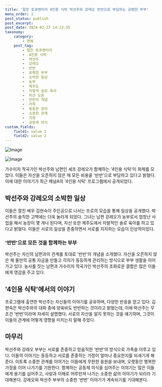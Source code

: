```yaml
---
title: '절친 토큐멘터리 4인용 식탁 박선주와 강레오 반반으로 부담하는 공평한 부부'
menu_order: 1
post_status: publish
post_excerpt: 
post_date: 2024-02-27 14:13:35
taxonomy:
    category:
        - 연예
    post_tag:
        - 절친 토큐멘터리
        -  4인용 식탁
        -  박선주
        -  강레오
        -  반반
        -  공평한 부부
        -  소박한 일상
        -  농부
        -  제주도
        -  자발적 솔로 육아
        -  자산 오픈
        -  반반의 개념
        -  가족
        -  동등한 관리
        -  소중한 관계
        -  가정
        -  공동체 의식
custom_fields:
    field1: value 1
    field2: value 2
---
```


![Image](https://ssl.pstatic.net/mimgnews/image/421/2024/02/27/0007376419_001_20240227090813450.jpg?type=w540)

![Image](https://mimgnews.pstatic.net/image/421/2024/02/27/0007376419_002_20240227090813495.jpg?type=w540)

가수이자 작곡가인 박선주와 남편인 셰프 강레오가 함께하는 '4인용 식탁'이 화제를 모았다. 이들은 자산을 오픈하지 않은 채 모든 비용을 '반반'으로 부담하고 있다고 밝혔다. 이에 대한 이야기가 최근 채널A의 '4인용 식탁' 프로그램에서 공개되었다.
## 박선주와 강레오의 소박한 일상
이들은 절친 배우 김현숙이 주인공으로 나서는 프로의 모습을 통해 일상을 공개했다. 박선주의 솔직한 고백에는 더욱 놀라게 되었다. 그녀는 남편 강레오가 농부로서 엄청난 사업을 해서 농장이 몇 개나 된다며, 자신 또한 제주도에서 자발적인 솔로 육아를 하고 있다고 밝혔다. 이들은 서로의 일상을 존중하면서 서로를 지지하는 모습이 인상적이었다.
### '반반'으로 모든 것을 함께하는 부부
박선주는 자신의 남편과의 관계를 토대로 '반반'의 개념을 소개했다. 자산을 오픈하지 않은 채 둘만의 공통 자금을 만들고 각자가 동등하게 관리하는 방식으로 부부 생활을 이어가고 있다. 농사를 짓는 남편과 가수이자 작곡가인 박선주의 조화로운 결합은 많은 이들에게 영감을 주고 있다.
## '4인용 식탁'에서의 이야기
프로그램에 출연한 박선주는 자신들의 이야기를 공유하며, 다양한 반응을 얻고 있다. 김현숙은 박선주와의 대화 중에 양육비도 반반하는 것이라고 밝혔는데, 이에 박선주는 무조건 '반반'이라며 자세히 설명했다. 서로의 자산을 알지 못하는 것을 얘기하며, 그것이 이들의 관계에 어떻게 영향을 미치는지 말해 주었다.
## 마무리
박선주와 강레오 부부는 서로를 존중하고 믿음직한 '반반'의 방식으로 가족을 이루고 있다. 이들의 이야기는 동등하고 서로를 존중하는 가정이 얼마나 중요한지를 되새기게 해준다. 이토록 소중한 관계를 이어가는 이들에게 무한한 응원을 보내며, 오랫동안 행복한 가정을 이어 나가기를 기원한다. 함께하는 공동체 의식을 심어주는 이야기는 많은 이들에게 용기를 심어주고, 사랑과 이해로 어루만져 나가는 소중한 삶의 이야기가 되리라 기대해본다. 강레오와 박선주 부부의 소중한 '반반' 이야기가 계속되기를 기대해본다.
